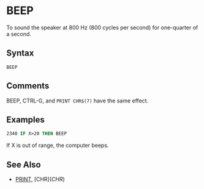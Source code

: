 # BEEP

To sound the speaker at 800 Hz (800 cycles per second) for one-quarter of a second.

## Syntax

`BEEP`

## Comments

BEEP, CTRL-G, and `PRINT CHR$(7)` have the same effect.

## Examples

```vb
2340 IF X>20 THEN BEEP
```

If X is out of range, the computer beeps.

## See Also

* [PRINT](PRINT), [CHR$](CHR$)
